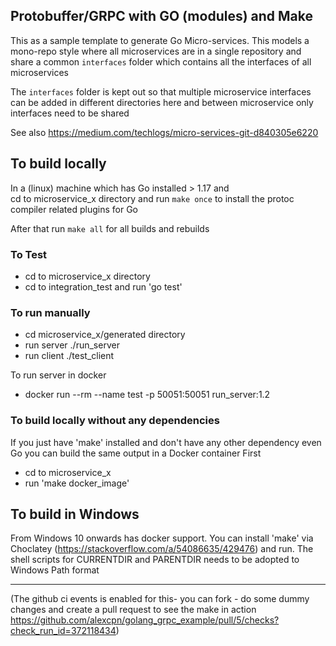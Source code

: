 
## Protobuffer/GRPC with GO (modules)  and Make


This as a sample template to generate Go Micro-services. This models a mono-repo style where all microservices are in a single repository and share a common `interfaces` folder which contains all the interfaces of all microservices

The `interfaces` folder is kept out so that multiple microservice interfaces can be added in different directories here
and between microservice only interfaces need to be shared

See also https://medium.com/techlogs/micro-services-git-d840305e6220

## To build locally 

In a (linux) machine which has Go installed > 1.17 and  
cd to microservice_x directory and run `make once` to install the protoc compiler related plugins for Go

After that run `make all` for all builds and rebuilds

### To Test

- cd to microservice_x directory
- cd to integration_test  and run 'go test' 

### To run manually

- cd  microservice_x/generated directory
- run server   ./run_server
- run client  ./test_client

To run server in docker

- docker run --rm --name test -p 50051:50051 run_server:1.2


### To build locally without any dependencies

If you just have 'make' installed and don't have any other dependency even Go you can build
the same output in a Docker container
First
 - cd to microservice_x 
 - run 'make docker_image'




## To build in Windows
From Windows 10 onwards has docker support. You can install 'make' via Choclatey
(https://stackoverflow.com/a/54086635/429476) and run. 
The shell scripts for CURRENTDIR and PARENTDIR needs to be adopted to Windows Path format

-------------------------
(The github ci events is enabled for this- you can fork - do some dummy changes and create a pull request to see the make in action https://github.com/alexcpn/golang_grpc_example/pull/5/checks?check_run_id=372118434)

